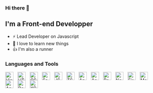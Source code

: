 ### Hi there 👋 


## I'm a Front-end Developper

- ⚡ Lead Developer on Javascript
- 🌱 I love to learn new things
- 👍 I'm also a runner
  
<!--- 👨‍🎓 Currently in preparation for AWS certification -->

### Languages and Tools


<img align="left" alt="Visual Studio Code" width="26px" src="https://cdn.jsdelivr.net/gh/devicons/devicon/icons/vscode/vscode-original.svg" style="padding-right:10px;" />
<img align="left" alt="HTML5" width="26px" src="https://cdn.jsdelivr.net/gh/devicons/devicon/icons/html5/html5-original.svg" style="padding-right:10px;" />
<img align="left" alt="CSS3" width="26px" src="https://cdn.jsdelivr.net/gh/devicons/devicon/icons/css3/css3-original.svg" style="padding-right:10px;" />
<img align="left" alt="Sass" width="26px" src="https://cdn.jsdelivr.net/gh/devicons/devicon/icons/sass/sass-original.svg" style="padding-right:10px;" />
<img align="left" alt="JS" width="26px" src="https://cdn.jsdelivr.net/gh/devicons/devicon/icons/javascript/javascript-original.svg" style="padding-right:10px;" />
<img align="left" alt="TS" width="26px" src="https://cdn.jsdelivr.net/gh/devicons/devicon/icons/typescript/typescript-original.svg" style="padding-right:10px;" />
<img align="left" alt="Angular" width="26px" src="https://cdn.jsdelivr.net/gh/devicons/devicon/icons/angularjs/angularjs-plain.svg" style="padding-right:10px;" />
<img align="left" alt="Android" width="26px" src="https://cdn.jsdelivr.net/gh/devicons/devicon/icons/ionic/ionic-original.svg" style="padding-right:10px;" />
<img align="left" alt="React" width="26px" src="https://cdn.jsdelivr.net/gh/devicons/devicon/icons/react/react-original.svg" style="padding-right:10px;" />
<img align="left" alt="NodeJS" width="26px" src="https://cdn.jsdelivr.net/gh/devicons/devicon/icons/nodejs/nodejs-original.svg" style="padding-right:10px;" />
<!--
<img align="left" alt="NodeJS" width="26px" src="https://cdn.jsdelivr.net/gh/devicons/devicon/icons/python/python-original.svg" style="padding-right:10px;" />
-->
<img align="left" alt="Firebase" width="26px" src="https://cdn.jsdelivr.net/gh/devicons/devicon/icons/firebase/firebase-plain.svg" style="padding-right:10px;" />
<img align="left" alt="MongoDB" width="26px" src="https://cdn.jsdelivr.net/gh/devicons/devicon/icons/mongodb/mongodb-original.svg" style="padding-right:10px;" />

<img align="left" alt="Android" width="26px" src="https://cdn.jsdelivr.net/gh/devicons/devicon/icons/androidstudio/androidstudio-original.svg" style="padding-right:10px;" />
<img align="left" alt="Docker" width="26px" src="https://cdn.jsdelivr.net/gh/devicons/devicon/icons/xcode/xcode-plain.svg" style="padding-right:10px;" />
<img align="left" alt="XCode" width="26px" src="https://cdn.jsdelivr.net/gh/devicons/devicon/icons/docker/docker-original.svg" style="padding-right:10px;" />
<br/>


<!-- 
GitHub Stats Card
--
[Anurag's GitHub stats](https://github-readme-stats.vercel.app/api?username=n-tardieu&hide_rank=true&show_icons=true) 
-->

<br/>
<br/>

<!--
![Visitors](https://komarev.com/ghpvc/?username=n-tardieu)
-->
